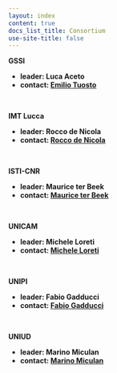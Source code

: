 ```yaml
---
layout: index
content: true
docs_list_title: Consortium
use-site-title: false
---
```


<strong>GSSI<strong/>
<ul>
<li>leader: Luca Aceto</li>
<li>contact: <a href="mailto:emilio.tuosto@gssi.it">Emilio Tuosto</a></li>
</ul>
<br/>


<strong>IMT Lucca<strong/>
<ul>
<li>leader: Rocco de Nicola</li>
<li>contact: <a href="mailto:rocco.denicola@imtlucca.it">Rocco de Nicola</a></li>
</ul>
<br/>


<strong>ISTI-CNR<strong/>
<ul>
<li>leader: Maurice ter Beek</li>
<li>contact: <a href="mailto:maurice.terbeek@isti.cnr.it">Maurice ter Beek</a></li>
</ul>
<br/>


<strong>UNICAM<strong/>
<ul>
<li>leader: Michele Loreti</li>
<li>contact: <a href="mailto:michele.loreti@unicam.it">Michele Loreti</a></li>
</ul>
<br/>


<strong>UNIPI<strong/>
<ul>
<li>leader: Fabio Gadducci</li>
<li>contact: <a href="mailto:gadducci@di.unipi.it">Fabio Gadducci</a></li>
</ul>
<br/>


<strong>UNIUD<strong/>
<ul>
<li>leader: Marino Miculan</li>
<li>contact: <a href="mailto:marino.miculan@uniud.it">Marino Miculan</a></li>
</ul>
<br/>

